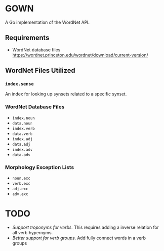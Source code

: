 # GOWN
A Go implementation of the WordNet API.

## Requirements
* WordNet database files https://wordnet.princeton.edu/wordnet/download/current-version/

## WordNet Files Utilized
### `index.sense`
An index for looking up synsets related to a specific synset.

### WordNet Database Files
* `index.noun`
* `data.noun`
* `index.verb`
* `data.verb`
* `index.adj`
* `data.adj`
* `index.adv`
* `data.adv`

### Morphology Exception Lists
* `noun.exc`
* `verb.exc`
* `adj.exc`
* `adv.exc`

# TODO
* *Support troponyms for verbs.* This requires adding a inverse relation for all verb hypernyms.
* *Better support for verb groups.* Add fully connect words in a verb groups
